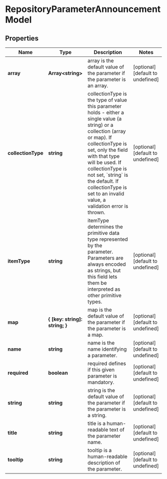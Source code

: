 # RepositoryParameterAnnouncementModel

## Properties

Name | Type | Description | Notes
------------ | ------------- | ------------- | -------------
**array** | **Array&lt;string&gt;** | array is the default value of the parameter if the parameter is an array. | [optional] [default to undefined]
**collectionType** | **string** | collectionType is the type of value this parameter holds - either a single value (a string) or a collection (array or map). If collectionType is set, only the field with that type will be used. If collectionType is not set, &#x60;string&#x60; is the default. If collectionType is set to an invalid value, a validation error is thrown. | [optional] [default to undefined]
**itemType** | **string** | itemType determines the primitive data type represented by the parameter. Parameters are always encoded as strings, but this field lets them be interpreted as other primitive types. | [optional] [default to undefined]
**map** | **{ [key: string]: string; }** | map is the default value of the parameter if the parameter is a map. | [optional] [default to undefined]
**name** | **string** | name is the name identifying a parameter. | [optional] [default to undefined]
**required** | **boolean** | required defines if this given parameter is mandatory. | [optional] [default to undefined]
**string** | **string** | string is the default value of the parameter if the parameter is a string. | [optional] [default to undefined]
**title** | **string** | title is a human-readable text of the parameter name. | [optional] [default to undefined]
**tooltip** | **string** | tooltip is a human-readable description of the parameter. | [optional] [default to undefined]


